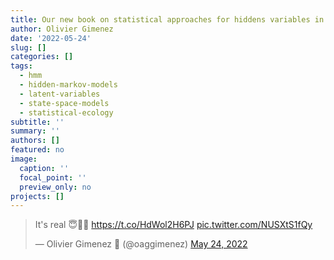 ```yaml
---
title: Our new book on statistical approaches for hiddens variables in ecology
author: Olivier Gimenez
date: '2022-05-24'
slug: []
categories: []
tags:
  - hmm
  - hidden-markov-models
  - latent-variables
  - state-space-models
  - statistical-ecology
subtitle: ''
summary: ''
authors: []
featured: no
image:
  caption: ''
  focal_point: ''
  preview_only: no
projects: []
---
```



<blockquote class="twitter-tweet"><p lang="en" dir="ltr">It&#39;s real 😇🤩🥳 <a href="https://t.co/HdWol2H6PJ">https://t.co/HdWol2H6PJ</a> <a href="https://t.co/NUSXtS1fQy">pic.twitter.com/NUSXtS1fQy</a></p>&mdash; Olivier Gimenez 🖖 (@oaggimenez) <a href="https://twitter.com/oaggimenez/status/1529131677947248641?ref_src=twsrc%5Etfw">May 24, 2022</a></blockquote> <script async src="https://platform.twitter.com/widgets.js" charset="utf-8"></script> 

